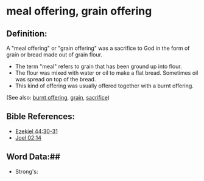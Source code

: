 # meal offering, grain offering #

## Definition: ##

A "meal offering" or "grain offering" was a sacrifice to God in the form of grain or bread made out of grain flour.

* The term "meal" refers to grain that has been ground up into flour.
* The flour was mixed with water or oil to make a flat bread. Sometimes oil was spread on top of the bread.
* This kind of offering was usually offered together with a burnt offering. 

(See also: [burnt offering](../other/burntoffering.md), [grain](../other/grain.md), [sacrifice](../other/sacrifice.md))

## Bible References: ##

* [Ezekiel 44:30-31](rc://en/tn/help/ezk/44/30)
* [Joel 02:14](rc://en/tn/help/jol/02/14)

## Word Data:##

* Strong's: 

